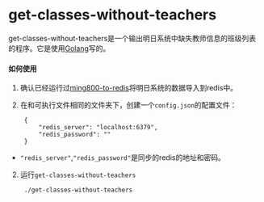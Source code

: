 # get-classes-without-teachers

get-classes-without-teachers是一个输出明日系统中缺失教师信息的班级列表的程序。它是使用[Golang](https://golang.org)写的。

#### 如何使用
1. 确认已经运行过[ming800-to-redis](../ming800-to-redis)将明日系统的数据导入到redis中。

2. 在和可执行文件相同的文件夹下，创建一个`config.json`的配置文件：

        {
            "redis_server": "localhost:6379",
            "redis_password": ""
        }

* `"redis_server"`,`"redis_password"`是同步的redis的地址和密码。

2. 运行`get-classes-without-teachers`

        ./get-classes-without-teachers
